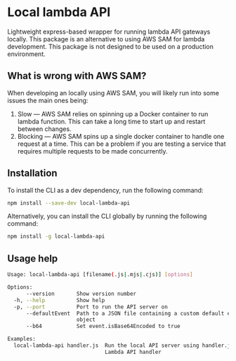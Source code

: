 # Local lambda API
Lightweight express-based wrapper for running lambda API gateways locally. This package is an alternative to using AWS SAM for lambda development. This package is not designed to be used on a production environment.

## What is wrong with AWS SAM?
When developing an locally using AWS SAM, you will likely run into some issues the main ones being:
1. Slow — AWS SAM relies on spinning up a Docker container to run lambda function. This can take a long time to start up and restart between changes.
1. Blocking — AWS SAM spins up a single docker container to handle one request at a time. This can be a problem if you are testing a service that requires multiple requests to be made concurrently.

## Installation
To install the CLI as a dev dependency, run the following command:
```bash
npm install --save-dev local-lambda-api
```

Alternatively, you can install the CLI globally by running the following command:
```bash
npm install -g local-lambda-api
```

## Usage help
```bash
Usage: local-lambda-api [filename(.js|.mjs|.cjs)] [options]

Options:
      --version       Show version number                              [boolean]
  -h, --help          Show help                                        [boolean]
  -p, --port          Port to run the API server on                     [number]
      --defaultEvent  Path to a JSON file containing a custom default event
                      object                                            [string]
      --b64           Set event.isBase64Encoded to true                [boolean]

Examples:
  local-lambda-api handler.js  Run the local API server using handler.js as the
                               Lambda API handler
```